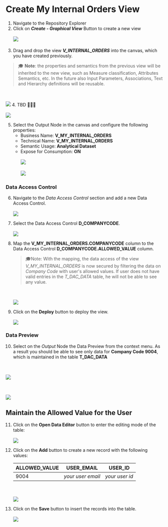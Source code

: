  # Create My Internal Orders View

1. Navigate to the Repository Explorer
2. Click on <b><i>Create - Graphical View</i></b> Button to create a new view
  <br><br>![](/exercises/ex2/images/create_in_repository_explorer.png)<br><br>
3. Drag and drop the view **_V_INTERNAL_ORDERS_** into the canvas, which you have created previously.
  >:mortar_board: **Note**: the properties and semantics from the previous view will be inherited to the new view, such as Measure classification, Attributes Semantics, etc. In the future also Input Parameters, Associations, Text and Hierarchy definitions will be reusable. 
  
  <br><br>![](../images/create_my_internal_orders_ads_02.png)
4. TBD :construction::construction::construction:
  <br><br>![](../images/create_my_internal_orders_ads_03.png)
  
5. Select the Output Node in the canvas and configure the following properties:
   - Business Name: <b>V_MY_INTERNAL_ORDERS</b>
   - Technical Name: <b>V_MY_INTERNAL_ORDERS</b>
   - Semantic Usage: <b>Analytical Dataset</b>
   - Expose for Consumption: <b>ON</b>
 <br><br>![](../images/create_my_internal_orders_ads_04.png)
 <br><br>![](../images/create_my_internal_orders_ads_05.png)
  
### Data Access Control
6. Navigate to the _Data Access Control_ section and add a new Data Access Control.
  <br><br>![](../images/create_my_internal_orders_ads_07.png)
  
7. Select the Data Access Control **D_COMPANYCODE**.
  <br><br>![](../images/create_my_internal_orders_ads_08.png)
  
8. Map the **V_MY_INTERNAL_ORDERS.COMPANYCODE** column to the Data Access Control **D_COMPANYCODE.ALLOWED_VALUE** column.
   >🎓Note: With the mapping, the data access of the view _V_MY_INTERNAL_ORDERS_ is now secured by filtering the data on _Company Code_ with user's allowed values. If user does not have valid entries in the _T_DAC_DATA_ table, he will not be able to see any value.
  
   <br><br>![](../images/create_my_internal_orders_ads_09.png)

9. Click on the **Deploy** button to deploy the view.
  <br><br>![](../images/create_my_internal_orders_ads_11.png)

### Data Preview
10. Select on the _Output_ Node the Data Preview from the context menu. As a result you should be able to see only data for **Company Code 9004**, which is maintained in the table **T_DAC_DATA**

  <br><br>![](../images/create_my_internal_orders_ads_12.png)
  
  <br><br>![](../images/create_my_internal_orders_ads_10.png)


## Maintain the Allowed Value for the User 
11. Click on the **Open Data Editor** button to enter the editing mode of the table:
 <br><br>![](../images/create_dac_table_05.png)
12. Click on the **Add** button to create a new record with the following values:
  
    ALLOWED_VALUE | USER_EMAIL | USER_ID
    ---|---|---
    9004 | _your user email_ | _your user id_  

    <br><br>![](../images/create_dac_table_06.png)

13. Click on the **Save** button to insert the records into the table.
 <br><br>![](../images/create_dac_table_07.png)



  
